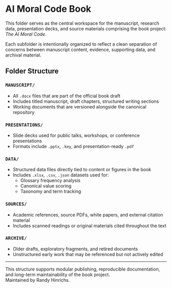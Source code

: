 # AI Moral Code Book

This folder serves as the central workspace for the manuscript, research data, presentation decks, and source materials comprising the book project: *The AI Moral Code*.

Each subfolder is intentionally organized to reflect a clean separation of concerns between manuscript content, evidence, supporting data, and archival material.

## Folder Structure

### `MANUSCRIPT/`
- All `.docx` files that are part of the official book draft
- Includes titled manuscript, draft chapters, structured writing sections
- Working documents that are versioned alongside the canonical repository

### `PRESENTATIONS/`
- Slide decks used for public talks, workshops, or conference presentations
- Formats include `.pptx`, `.key`, and presentation-ready `.pdf`

### `DATA/`
- Structured data files directly tied to content or figures in the book
- Includes `.xlsx`, `.csv`, `.json` datasets used for:
  - Glossary frequency analysis
  - Canonical value scoring
  - Taxonomy and term tracking

### `SOURCES/`
- Academic references, source PDFs, white papers, and external citation material
- Includes scanned readings or original materials cited throughout the text

### `ARCHIVE/`
- Older drafts, exploratory fragments, and retired documents
- Unstructured early work that may be referenced but not actively edited

---

This structure supports modular publishing, reproducible documentation, and long-term maintainability of the book project.  
Maintained by Randy Hinrichs.